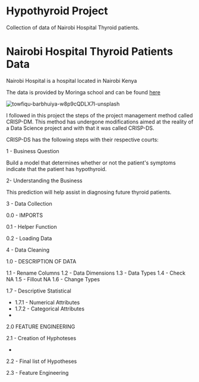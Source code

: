 # Hypothyroid Project
Collection of data of Nairobi Hospital Thyroid patients.

# Nairobi Hospital Thyroid Patients Data

Nairobi Hospital is a hospital located in Nairobi Kenya 

The data is provided by Moringa school and can be found [here](http://bit.ly/hypothyroid_data)

![towfiqu-barbhuiya-w8p9cQDLX7I-unsplash](https://user-images.githubusercontent.com/107542719/173794984-1244aebd-0af5-474a-afe9-13c364849559.jpg)


I followed in this project the steps of the project management method called CRISP-DM. This method has undergone modifications aimed at the reality of a Data Science project and with that it was called CRISP-DS.

CRISP-DS has the following steps with their respective courts:

1 - Business Question

Build a model that determines whether or not the patient's symptoms indicate that the patient has hypothyroid.


2- Understanding the Business

This prediction will help assist in diagnosing future thyroid patients.

3 - Data Collection


0.0 - IMPORTS

0.1 - Helper Function

0.2 - Loading Data


4 - Data Cleaning

1.0 - DESCRIPTION OF DATA


1.1 - Rename Columns
1.2 - Data Dimensions
1.3 - Data Types
1.4 - Check NA
1.5 - Fillout NA
1.6 - Change Types

1.7 - Descriptive Statistical

- 1.7.1 - Numerical Attributes
- 1.7.2 - Categorical Attributes
- 
2.0 FEATURE ENGINEERING

2.1 - Creation of Hyphoteses


- 
2.2 - Final list of Hypotheses


2.3 - Feature Engineering
